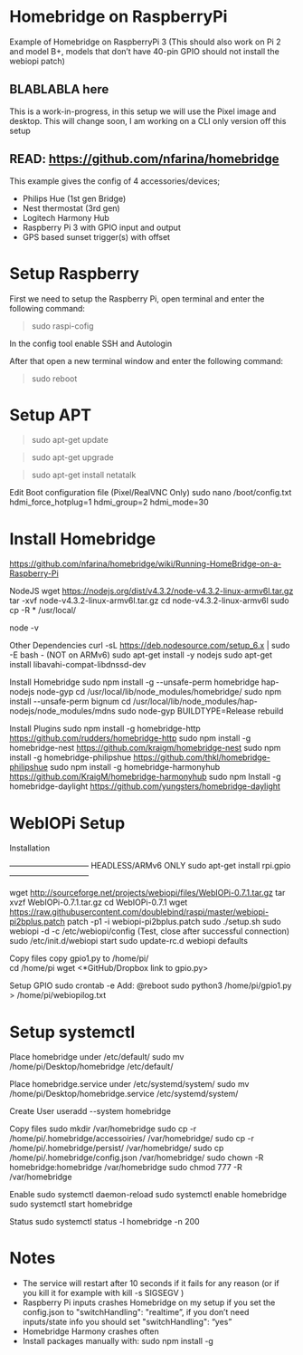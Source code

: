 # Homebridge on RaspberryPi

Example of Homebridge on RaspberryPi 3 (This should also work on Pi 2 and model B+, models that don’t have 40-pin GPIO should not install the webiopi patch)

## BLABLABLA here

This is a work-in-progress, in this setup we will use the Pixel image and desktop. This will change soon, I am working on a CLI only version off this setup

## READ: https://github.com/nfarina/homebridge

This example gives the config of 4 accessories/devices; 
- Philips Hue (1st gen Bridge)
- Nest thermostat (3rd gen)
- Logitech Harmony Hub
- Raspberry Pi 3 with GPIO input and output
- GPS based sunset trigger(s) with offset

# Setup Raspberry

First we need to setup the Raspberry Pi, open terminal and enter the following command:

> sudo raspi-cofig

In the config tool enable SSH and Autologin

After that open a new terminal window and enter the following command:

> sudo reboot

# Setup APT



> sudo apt-get update

> sudo apt-get upgrade

> sudo apt-get install netatalk

Edit Boot configuration file (Pixel/RealVNC Only)
sudo nano /boot/config.txt
hdmi_force_hotplug=1
hdmi_group=2
hdmi_mode=30

# Install Homebridge

https://github.com/nfarina/homebridge/wiki/Running-HomeBridge-on-a-Raspberry-Pi

NodeJS
wget https://nodejs.org/dist/v4.3.2/node-v4.3.2-linux-armv6l.tar.gz 
tar -xvf node-v4.3.2-linux-armv6l.tar.gz 
cd node-v4.3.2-linux-armv6l
sudo cp -R * /usr/local/

node -v

Other Dependencies
curl -sL https://deb.nodesource.com/setup_6.x | sudo -E bash -     (NOT on ARMv6)
sudo apt-get install -y nodejs
sudo apt-get install libavahi-compat-libdnssd-dev

Install Homebridge
sudo npm install -g --unsafe-perm homebridge hap-nodejs node-gyp
cd /usr/local/lib/node_modules/homebridge/
sudo npm install --unsafe-perm bignum
cd /usr/local/lib/node_modules/hap-nodejs/node_modules/mdns
sudo node-gyp BUILDTYPE=Release rebuild

Install Plugins
sudo npm install -g homebridge-http			https://github.com/rudders/homebridge-http
sudo npm install -g homebridge-nest			https://github.com/kraigm/homebridge-nest
sudo npm install -g homebridge-philipshue		https://github.com/thkl/homebridge-philipshue
sudo npm install -g homebridge-harmonyhub	https://github.com/KraigM/homebridge-harmonyhub
sudo npm Install -g homebridge-daylight		https://github.com/yungsters/homebridge-daylight

# WebIOPi Setup

Installation

——————————
HEADLESS/ARMv6 ONLY
sudo apt-get install rpi.gpio <MAYBE sudo apt-get install python-rpi.gpio>
——————————

wget http://sourceforge.net/projects/webiopi/files/WebIOPi-0.7.1.tar.gz
tar xvzf WebIOPi-0.7.1.tar.gz
cd WebIOPi-0.7.1
wget https://raw.githubusercontent.com/doublebind/raspi/master/webiopi-pi2bplus.patch
patch -p1 -i webiopi-pi2bplus.patch
sudo ./setup.sh
sudo webiopi -d -c /etc/webiopi/config (Test, close after successful connection)
sudo /etc/init.d/webiopi start
sudo update-rc.d webiopi defaults

Copy files
copy gpio1.py to /home/pi/  
cd /home/pi
wget <*GitHub/Dropbox link to gpio.py>

Setup GPIO
sudo crontab -e
Add: @reboot sudo python3 /home/pi/gpio1.py > /home/pi/webiopilog.txt


# Setup systemctl

Place homebridge under /etc/default/
sudo mv /home/pi/Desktop/homebridge /etc/default/

Place homebridge.service under /etc/systemd/system/
sudo mv /home/pi/Desktop/homebridge.service /etc/systemd/system/ 

Create User
useradd --system homebridge

Copy files
sudo mkdir /var/homebridge
sudo cp -r /home/pi/.homebridge/accessoiries/ /var/homebridge/
sudo cp -r /home/pi/.homebridge/persist/ /var/homebridge/
sudo cp /home/pi/.homebridge/config.json /var/homebridge/
sudo chown -R homebridge:homebridge /var/homebridge
sudo chmod 777 -R /var/homebridge

Enable
sudo systemctl daemon-reload
sudo systemctl enable homebridge
sudo systemctl start homebridge

Status
sudo systemctl status -l homebridge -n 200

# Notes
* The service will restart after 10 seconds if it fails for any reason (or if you kill it for example with kill -s SIGSEGV <pid>)
* Raspberry Pi inputs crashes Homebridge on my setup if you set the config.json to "switchHandling": "realtime”, if you don’t need inputs/state info you should set "switchHandling": “yes”
* Homebridge Harmony crashes often
* Install packages manually with: sudo npm install -g <FOLDERNAME>

